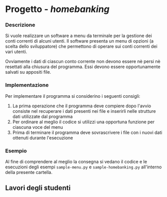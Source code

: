 # Progetto - *homebanking*

### Descrizione

Si vuole realizzare un software a menu da terminale per la gestione dei conti correnti di alcuni utenti.
Il software presenta un menu di opzioni (a scelta dello sviluppatore) che permettono di operare sui conti correnti dei vari utenti.

Ovviamente i dati di ciascun conto corrente non devono essere nè persi nè resettati alla chiusura del programma. Essi devono
essere opportunamente salvati su appositi file.

### Implementazione

Per implementare il programma si considerino i seguenti consigli:

1. La prima operazione che il programma deve compiere dopo l'avvio consiste nel recuperare i dati presenti nei file e inserirli nelle strutture dati utilizzate dal programma
2. Per ordinare al meglio il codice si utilizzi una opportuna funzione per ciascuna voce del menu
3. Prima di terminare il programma deve sovrascrivere i file con i nuovi dati ottenuti durante l'esecuzione

###  Esempio

Al fine di comprendere al meglio la consegna si vedano il codice e le esecuzioni degli esempi `sample-menu.py` e `sample-homebanking.py` all'interno della presente cartella.

## Lavori degli studenti